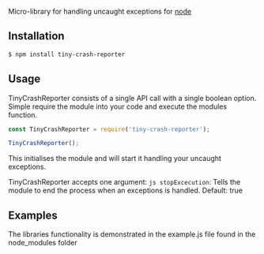 Micro-library for handling uncaught exceptions for [node](http://nodejs.org)

## Installation

```bash
$ npm install tiny-crash-reporter
```

## Usage

TinyCrashReporter consists of a single API call with a single boolean option.
Simple require the module into your code and execute the modules function.
```js
const TinyCrashReporter = require('tiny-crash-reporter');

TinyCrashReporter();
```
This initialises the module and will start it handling your uncaught exceptions.

TinyCrashReporter accepts one argument:
  ```js stopExcecution```: Tells the module to end the process when an exceptions is handled.  Default: true

## Examples

  The libraries functionality is demonstrated in the example.js file found in the node_modules folder